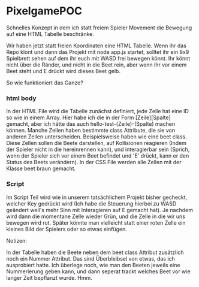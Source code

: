 # PixelgamePOC
Schnelles Konzept in dem ich statt freiem Spieler Movement die Bewegung auf eine HTML Tabelle beschränke.

Wir haben jetzt statt freien Koordinaten eine HTML Tabelle. Wenn ihr das Repo klont und dann das Projekt mit node app.js startet, solltet ihr ein 9x9 Spielbrett sehen
auf dem ihr euch mit WASD frei bewegen könnt. Ihr könnt nicht über die Ränder, und nicht in die Beet rein, aber wenn ihr vor einem Beet steht und E drückt wird dieses Beet gelb.

So wie funktioniert das Ganze?

### html body
In der HTML File wird die Tabelle zunächst definiert, jede Zelle hat eine ID so wie in einem Array. Hier habe ich die in der Form [Zeile][Spalte] gemacht,
aber ich hätte das auch hello-test-(Zeile)-(Spalte) machen können.
Manche Zellen haben bestimmte class Attribute, die sie von anderen Zellen unterscheiden. 
Beispielsweise haben wie eine beet class. Diese Zellen sollen die Beete darstellen, auf Kollisionen reagieren (Indem der Spieler nicht in die hereinrennen kann), 
und interagierbar sein (Sprich, wenn der Spieler sich vor einem Beet befindet und 'E' drückt, kann er den Status des Beets verändern). In der CSS File
werden alle Zellen mit der Klasse beet braun gemacht.

### Script
Im Script Teil wird wie in unserem tatsächlichem Projekt bisher gecheckt, welcher Key gedrückt wird (Ich habe die Steuerung hierbei zu WASD geändert weil's mehr
Sinn mit Interagieren auf E gemacht hat). Je nachdem wird dann die momentane Zelle wieder Grün, und die Zelle in die wir uns bewegen wird rot.
Später könnte man vielleicht statt einer roten Zelle ein kleines Bild der Spielers oder so etwas einfügen.

Notizen:

In der Tabelle haben die Beete neben dem beet class Attribut zusätzlich noch ein Nummer Attribut. Das sind Überbleibsel von etwas, das ich ausprobiert hatte.
Ich überlege noch, wie man den Beeten jeweils eine Nummerierung geben kann, und dann seperat trackt welches Beet vor wie langer Zeit bepflanzt wurde. Hmm.
